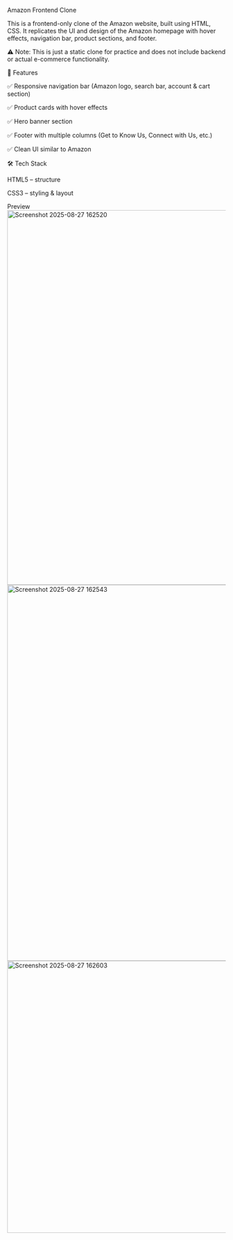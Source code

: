 Amazon Frontend Clone

This is a frontend-only clone of the Amazon website, built using HTML, CSS.
It replicates the UI and design of the Amazon homepage with hover effects, navigation bar, product sections, and footer.

⚠️ Note: This is just a static clone for practice and does not include backend or actual e-commerce functionality.

🚀 Features

✅ Responsive navigation bar (Amazon logo, search bar, account & cart section)

✅ Product cards with hover effects

✅ Hero banner section

✅ Footer with multiple columns (Get to Know Us, Connect with Us, etc.)

✅ Clean UI similar to Amazon

🛠️ Tech Stack

HTML5 – structure

CSS3 – styling & layout

Preview
<img width="1900" height="862" alt="Screenshot 2025-08-27 162520" src="https://github.com/user-attachments/assets/41a24ffa-a8eb-46db-a80e-a2aadb5b9429" />
<img width="1901" height="865" alt="Screenshot 2025-08-27 162543" src="https://github.com/user-attachments/assets/425aa59c-cb3a-431a-8fc7-a47e4d07c958" />
<img width="1902" height="626" alt="Screenshot 2025-08-27 162603" src="https://github.com/user-attachments/assets/52a2f9ef-ca15-45ad-ba5c-d339a2e9d689" />


